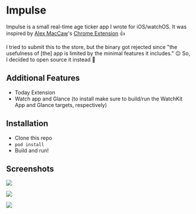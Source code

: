 # Impulse

Impulse is a small real-time age ticker app I wrote for iOS/watchOS. It was inspired by [Alex MacCaw](https://twitter.com/maccaw)'s [Chrome Extension](https://chrome.google.com/webstore/detail/motivation/ofdgfpchbidcgncgfpdlpclnpaemakoj) :+1:

I tried to submit this to the store, but the binary got rejected since "the usefulness of [the] app is limited by the minimal features it includes." :neutral_face: So, I decided to open source it instead :rocket:

## Additional Features

- Today Extension
- Watch app and Glance (to install make sure to build/run the WatchKit App and Glance targets, respectively)

## Installation

- Clone this repo
- `pod install`
- Build and run!

## Screenshots

![](http://i.imgur.com/4ja8xZF.png)


![](http://i.imgur.com/3CYRNjL.png)


![](http://i.imgur.com/HcRCkTB.png)
